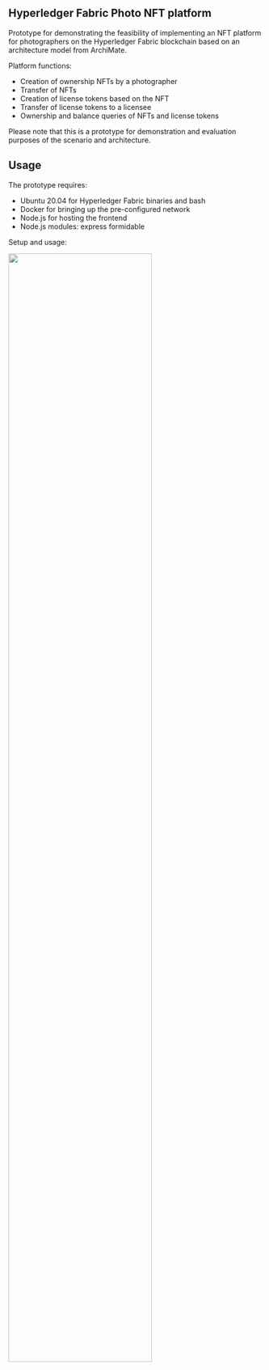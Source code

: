 ## Hyperledger Fabric Photo NFT platform

Prototype for demonstrating the feasibility of implementing an NFT platform for photographers on the Hyperledger Fabric blockchain based on an architecture model from ArchiMate.

Platform functions:
- Creation of ownership NFTs by a photographer
- Transfer of NFTs
- Creation of license tokens based on the NFT
- Transfer of license tokens to a licensee
- Ownership and balance queries of NFTs and license tokens

Please note that this is a prototype for demonstration and evaluation purposes of the scenario and architecture.

## Usage

The prototype requires:

- Ubuntu 20.04 for Hyperledger Fabric binaries and bash
- Docker for bringing up the pre-configured network
- Node.js for hosting the frontend 
- Node.js modules: express formidable

Setup and usage:

<img src="https://raw.githubusercontent.com/fhaer/nft-photo-hlf/main/photo-nft-demo.gif" width="75%" height="75%" />

